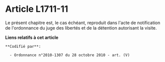 # Article L1711-11

Le présent chapitre est, le cas échéant, reproduit dans l'acte de notification de l'ordonnance du juge des libertés et de la
détention autorisant la visite.

**Liens relatifs à cet article**

	**Codifié par**:

	  - Ordonnance n°2010-1307 du 28 octobre 2010 - art. (V)
